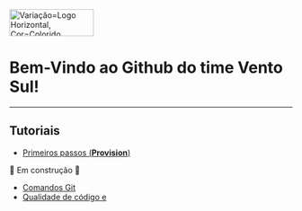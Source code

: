 <img width="150" height="48" alt="Variação=Logo Horizontal, Cor=Colorido" src="https://github.com/user-attachments/assets/758e3c86-cf20-41a6-b848-5312d80975e5" />



# Bem-Vindo ao Github do time Vento Sul!

---

## Tutoriais
- [Primeiros passos (**Provision**)](../tutorials/PROVISION.MD)

🚧 Em construção 🚧
- [Comandos Git](../tutorials/COMMANDS.MD)
- [Qualidade de código e ](../tutorials/QC.MD)
